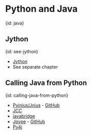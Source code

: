 # Python and Java
{id: java}

## Jython
{id: see-jython}

* [Jython](https://www.jython.org/)
* See separate chapter


## Calling Java from Python
{id: calling-java-from-python}

* [Pyjnius/Jnius](https://pyjnius.readthedocs.io/en/stable/)  - [GitHub](https://github.com/kivy/pyjnius)
* [JCC](https://pypi.org/project/JCC/)
* [javabridge](https://pypi.org/project/javabridge/)
* [Jpype](https://jpype.readthedocs.io/en/latest/)  - [GitHub](https://github.com/jpype-project/jpype)
* [Py4j](https://www.py4j.org/)

